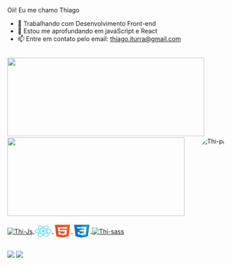 Oii! Eu me chamo Thiago

- 🔭 Trabalhando com Desenvolvimento Front-end
- 🌱 Estou me aprofundando em javaScript e React
- 📫 Entre em contato pelo email: thiago.iturra@gmail.com

##

<div>
  <a href="https://github.com/ThiagoIturra">
  <img height="180em" width="450em" src="https://github-readme-stats.vercel.app/api?username=ThiagoIturra&show_icons=true&theme=jolly&include_all_commits=true&count_private=true"/>
  <img height="180em" width="405em" src="https://github-readme-stats.vercel.app/api/top-langs/?username=ThiagoIturra&layout=compact&langs_count=7&theme=jolly"/>
  <img align="right" alt="Thi-pic" height="200" style="border-radius:50px;" src="https://cdn.discordapp.com/attachments/1028791305633026192/1034662903636295710/lucky-star-anime.gif">
</div>
  
<div style="display: inline_block"><br>
  <img align="center" alt="Thi-Js" height="30" width="40" src="https://cdn.jsdelivr.net/gh/devicons/devicon/icons/javascript/javascript-original.svg">
  <img align="center" alt="Thi-React" height="30" width="40" src="https://raw.githubusercontent.com/devicons/devicon/master/icons/react/react-original.svg">
  <img align="center" alt="Thi-HTML" height="30" width="40" src="https://raw.githubusercontent.com/devicons/devicon/master/icons/html5/html5-original.svg">
  <img align="center" alt="Thi-CSS" height="30" width="40" src="https://raw.githubusercontent.com/devicons/devicon/master/icons/css3/css3-original.svg">
  <img align="center" alt="Thi-sass" height="40" width="50" src="https://cdn.jsdelivr.net/gh/devicons/devicon/icons/sass/sass-original.svg">
  </div>
  
  ##
 
<div> 
 <a href="https://api.whatsapp.com/send?phone=5511947810163&text=Ol%C3%A1%20Thiago" target="_blank"><img src="https://img.shields.io/badge/WhatsApp-25D366?style=for-the-badge&logo=whatsapp&logoColor=white" target="_blank"></a> 
  <a href = "mailto:thiago.iturra@gmail.com"><img src="https://img.shields.io/badge/-Gmail-%23333?style=for-the-badge&logo=gmail&logoColor=white" target="_blank"></a> 
</div>
